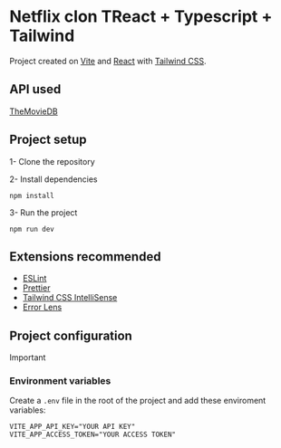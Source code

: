# Netflix clon TReact + Typescript + Tailwind
Project created on [Vite](https://vitejs.dev/) and [React](https://reactjs.org/) with [Tailwind CSS](https://tailwindcss.com/).

## API used
[TheMovieDB](https://developer.themoviedb.org/docs)

## Project setup
1- Clone the repository

2- Install dependencies

```
npm install
```

3- Run the project

```
npm run dev
```

## Extensions recommended
- [ESLint](https://marketplace.visualstudio.com/items?itemName=dbaeumer.vscode-eslint)
- [Prettier](https://marketplace.visualstudio.com/items?itemName=esbenp.prettier-vscode)
- [Tailwind CSS IntelliSense](https://marketplace.visualstudio.com/items?itemName=bradlc.vscode-tailwindcss)
- [Error Lens](https://marketplace.visualstudio.com/items?itemName=usernamehw.errorlens)

## Project configuration
> [!IMPORTANT]
>
>### Environment variables
>
>Create a `.env` file in the root of the project and add these enviroment variables:
>```
>VITE_APP_API_KEY="YOUR API KEY"
>VITE_APP_ACCESS_TOKEN="YOUR ACCESS TOKEN"
>```
